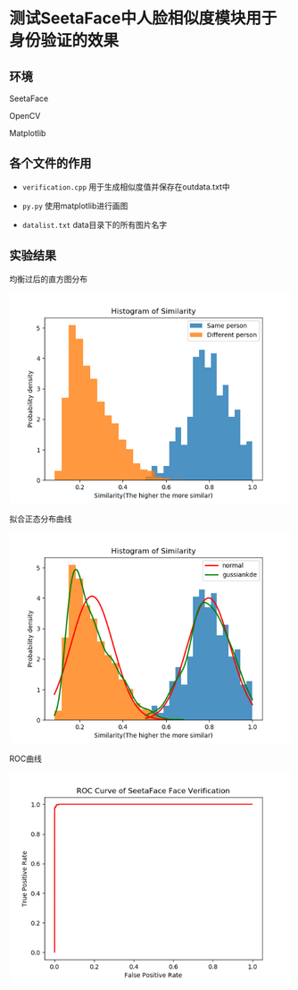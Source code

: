 # 测试SeetaFace中人脸相似度模块用于身份验证的效果
## 环境
SeetaFace

OpenCV

Matplotlib

## 各个文件的作用

* `verification.cpp` 用于生成相似度值并保存在outdata.txt中

* `py.py` 使用matplotlib进行画图

* `datalist.txt` data目录下的所有图片名字 

## 实验结果

均衡过后的直方图分布

![hist](./myplot.png)

拟合正态分布曲线

![normal](./myplot2.png)

ROC曲线

![roc](./myplot3.png)
